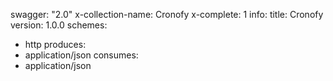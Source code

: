swagger: "2.0"
x-collection-name: Cronofy
x-complete: 1
info:
  title: Cronofy
  version: 1.0.0
schemes:
- http
produces:
- application/json
consumes:
- application/json